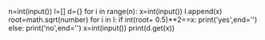 n=int(input())
l=[]
d={}
for i in range(n):
  x=int(input())
  l.append(x)
root=math.sqrt(number)
for i in l:
  if int(root+ 0.5)**2==x:
    print('yes',end='')
  else:
    print('no',end='')
 x=int(input())
 print(d.get(x))
